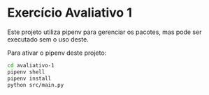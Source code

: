 # Exercício Avaliativo 1

Este projeto utiliza pipenv para gerenciar os pacotes, mas pode ser executado sem o uso deste.

Para ativar o pipenv deste projeto:

```bash
cd avaliativo-1
pipenv shell
pipenv install
python src/main.py
```
